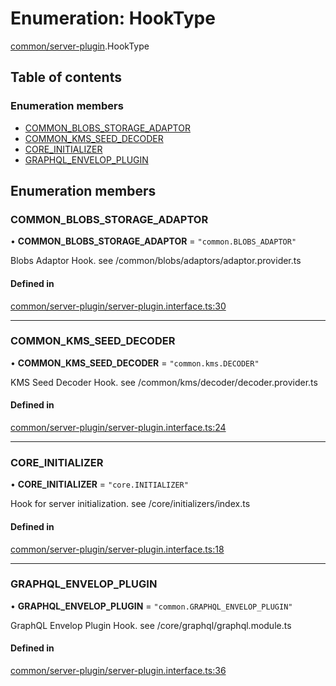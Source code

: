 # Enumeration: HookType

[common/server-plugin](../modules/common_server_plugin.md).HookType

## Table of contents

### Enumeration members

- [COMMON_BLOBS_STORAGE_ADAPTOR](common_server_plugin.HookType.md#common_blobs_storage_adaptor)
- [COMMON_KMS_SEED_DECODER](common_server_plugin.HookType.md#common_kms_seed_decoder)
- [CORE_INITIALIZER](common_server_plugin.HookType.md#core_initializer)
- [GRAPHQL_ENVELOP_PLUGIN](common_server_plugin.HookType.md#graphql_envelop_plugin)

## Enumeration members

### <a id="common_blobs_storage_adaptor" name="common_blobs_storage_adaptor"></a> COMMON_BLOBS_STORAGE_ADAPTOR

• **COMMON_BLOBS_STORAGE_ADAPTOR** = `"common.BLOBS_ADAPTOR"`

Blobs Adaptor Hook.
see /common/blobs/adaptors/adaptor.provider.ts

#### Defined in

[common/server-plugin/server-plugin.interface.ts:30](https://github.com/brickdoc/brickdoc/blob/master/apps/server-api/src/common/server-plugin/server-plugin.interface.ts#L30)

---

### <a id="common_kms_seed_decoder" name="common_kms_seed_decoder"></a> COMMON_KMS_SEED_DECODER

• **COMMON_KMS_SEED_DECODER** = `"common.kms.DECODER"`

KMS Seed Decoder Hook.
see /common/kms/decoder/decoder.provider.ts

#### Defined in

[common/server-plugin/server-plugin.interface.ts:24](https://github.com/brickdoc/brickdoc/blob/master/apps/server-api/src/common/server-plugin/server-plugin.interface.ts#L24)

---

### <a id="core_initializer" name="core_initializer"></a> CORE_INITIALIZER

• **CORE_INITIALIZER** = `"core.INITIALIZER"`

Hook for server initialization.
see /core/initializers/index.ts

#### Defined in

[common/server-plugin/server-plugin.interface.ts:18](https://github.com/brickdoc/brickdoc/blob/master/apps/server-api/src/common/server-plugin/server-plugin.interface.ts#L18)

---

### <a id="graphql_envelop_plugin" name="graphql_envelop_plugin"></a> GRAPHQL_ENVELOP_PLUGIN

• **GRAPHQL_ENVELOP_PLUGIN** = `"common.GRAPHQL_ENVELOP_PLUGIN"`

GraphQL Envelop Plugin Hook.
see /core/graphql/graphql.module.ts

#### Defined in

[common/server-plugin/server-plugin.interface.ts:36](https://github.com/brickdoc/brickdoc/blob/master/apps/server-api/src/common/server-plugin/server-plugin.interface.ts#L36)
